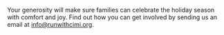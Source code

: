Your generosity will make sure families can celebrate the holiday season with comfort and joy. Find out how you can get involved by sending us an email at [info@runwithcimi.org](#).
